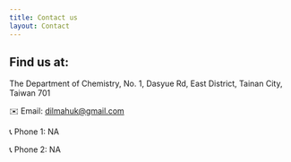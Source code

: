```yaml
---
title: Contact us
layout: Contact
---
```


## Find us at:

The Department of Chemistry,
No. 1, Dasyue Rd, East District, Tainan City, Taiwan 701

✉️ Email: dilmahuk@gmail.com

📞 Phone 1: NA

📞 Phone 2: NA
